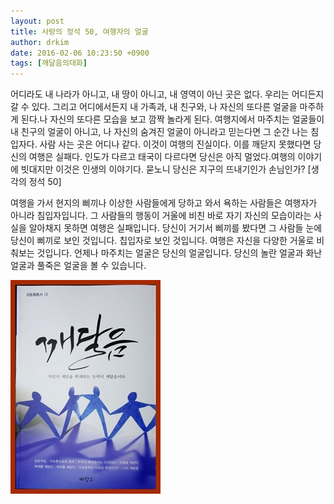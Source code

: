 ```yaml
---
layout: post
title: 사랑의 정석 50, 여행자의 얼굴
author: drkim
date: 2016-02-06 10:23:50 +0900
tags: [깨달음의대화]
---
```

어디라도 내 나라가 아니고, 내 땅이 아니고, 내 영역이 아닌 곳은 없다. 우리는 어디든지 갈 수 있다. 그리고 어디에서든지 내 가족과, 내 친구와, 나 자신의 또다른 얼굴을 마주하게 된다.나 자신의 또다른 모습을 보고 깜짝 놀라게 된다. 여행지에서 마주치는 얼굴들이 내 친구의 얼굴이 아니고, 나 자신의 숨겨진 얼굴이 아니라고 믿는다면 그 순간 나는 침입자다. 사람 사는 곳은 어디나 같다. 이것이 여행의 진실이다. 이를 깨닫지 못했다면 당신의 여행은 실패다. 인도가 다르고 태국이 다르다면 당신은 아직 멀었다.여행의 이야기에 빗대지만 이것은 인생의 이야기다. 묻노니 당신은 지구의 뜨내기인가 손님인가? [생각의 정석 50] 

  


여행을 가서 현지의 삐끼나 이상한 사람들에게 당하고 와서 욕하는 사람들은 여행자가 아니라 침입자입니다. 그 사람들의 행동이 거울에 비친 바로 자기 자신의 모습이라는 사실을 알아채지 못하면 여행은 실패입니다. 당신이 거기서 삐끼를 봤다면 그 사람들 눈에 당신이 삐끼로 보인 것입니다. 칩입자로 보인 것입니다. 여행은 자신을 다양한 거울로 비춰보는 것입니다. 언제나 마주치는 얼굴은 당신의 얼굴입니다. 당신의 놀란 얼굴과 화난 얼굴과 풀죽은 얼굴을 볼 수 있습니다. 

  


  



![](/files/attach/images/198/715/671/aDSC01523.JPG)